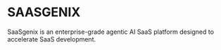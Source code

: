 # SAASGENIX
SaaSgenix is an enterprise-grade agentic AI SaaS platform designed to accelerate SaaS development. 
